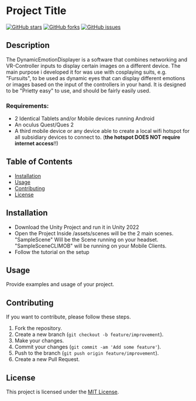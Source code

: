 # Project Title

[![GitHub stars](https://img.shields.io/github/stars/FuroTheLuc/DynamicEmotionDisplayer.svg?style=flat&logo=github&color=yellow)](https://github.com/your_username/your_repo/stargazers)
[![GitHub forks](https://img.shields.io/github/forks/FuroTheLuc/DynamicEmotionDisplayer.svg?style=flat&logo=github&color=green)](https://github.com/your_username/your_repo/network)
[![GitHub issues](https://img.shields.io/github/issues/FuroTheLuc/DynamicEmotionDisplayer.svg?style=flat&logo=github)](https://github.com/your_username/your_repo/issues)

## Description

The DynamicEmotionDisplayer is a software that combines networking and VR-Controller inputs to display certain images on a different device. The main purpose i developed it for was use with cosplaying suits, e.g. "Fursuits", to be used as dynamic eyes that can display different emotions or images based on the input of the controllers in your hand. It is designed to be "Prietty easy" to use, and should be fairly easily used.

### Requirements:
 - 2 Identical Tablets and/or Mobile devices running Android
 - An oculus Quest/Ques 2
 - A third mobile device or any device able to create a local wifi hotspot for all subsidiary devices to connect to. (**the hotspot DOES NOT require internet access**!!)

## Table of Contents

- [Installation](#installation)
- [Usage](#usage)
- [Contributing](#contributing)
- [License](#license)

## Installation

- Download the Unity Project and run it in Unity 2022
- Open the Project
Inside /assets/scenes will be the 2 main scenes. "SampleScene" Will be the Scene running on your headset. "SampleSceneCLIMOB" will be running on your Mobile Clients.
- Follow the tutorial on the setup

## Usage

Provide examples and usage of your project.

## Contributing

If you want to contribute, please follow these steps.

1. Fork the repository.
2. Create a new branch (`git checkout -b feature/improvement`).
3. Make your changes.
4. Commit your changes (`git commit -am 'Add some feature'`).
5. Push to the branch (`git push origin feature/improvement`).
6. Create a new Pull Request.

## License

This project is licensed under the [MIT License](LICENSE).
